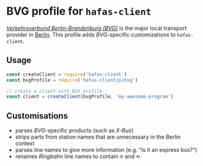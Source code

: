 # BVG profile for `hafas-client`

[*Verkehrsverbund Berlin-Brandenburg (BVG)*](https://en.wikipedia.org/wiki/Verkehrsverbund_Berlin-Brandenburg) is the major local transport provider in [Berlin](https://en.wikipedia.org/wiki/Berlin). This profile adds *BVG*-specific customizations to `hafas-client`.

## Usage

```js
const createClient = require('hafas-client')
const bvgProfile = require('hafas-client/p/bvg')

// create a client with BVG profile
const client = createClient(bvgProfile, 'my-awesome-program')
```


## Customisations

- parses *BVG*-specific products (such as *X-Bus*)
- strips parts from station names that are unnecessary in the Berlin context
- parses line names to give more information (e.g. "Is it an express bus?")
- renames *Ringbahn* line names to contain `⟳` and `⟲`
